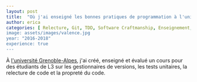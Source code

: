 ```yaml
---
layout: post
title:  "Où j'ai enseigné les bonnes pratiques de programmation à l'université"
author: erica
categories: [ Relecture, Git, TDD, Software Craftmanship, Enseignement, Formalisation d'expérience pratique, Pédagogie, Gestion de groupe]
image: assets/images/valence.jpg
year: "2016-2018"
experience: true
---
```


À <a href="https://www.iut-valence.fr/nos-formations/licences-professionnelles/lp-metiers-de-l-informatique-conception-developpement-et-test-de-logiciels-parcours-codage-d-applications-et-de-systemes-informatiques-repartis-casir--249741.kjsp" target="_blank">l'université Grenoble-Alpes</a>, j'ai créé, enseigné et évalué un cours pour des étudiants de L3 sur les gestionnaires de versions, les tests unitaires, la relecture de code et la propreté du code.
